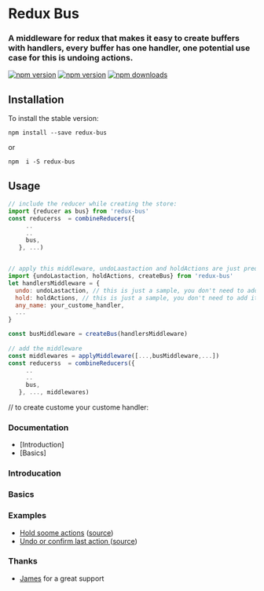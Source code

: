 # Redux Bus
### A middleware for redux that makes it easy to create buffers with handlers, every buffer has one handler, one potential use case for this is undoing actions.


[![npm version](https://img.shields.io/npm/v/redux-bus.svg?style=flat-square)](https://www.npmjs.com/package/redux-bus)
[![npm version](https://img.shields.io/npm/v/redux-bus.svg?style=flat-square)](https://www.npmjs.com/package/redux-bus)
[![npm downloads](https://img.shields.io/npm/dm/redux-bus.svg?style=flat-square)](https://www.npmjs.com/package/redux-bus)

## Installation

To install the stable version:

```
npm install --save redux-bus
```
or
```
npm  i -S redux-bus
```


## Usage
```js
// include the reducer while creating the store:
import {reducer as bus} from 'redux-bus'
const reducerss  = combineReducers({
     ..
     ..
     bus,
   }, ...)


// apply this middleware, undoLaastaction and holdActions are just predefined samples, use can create you custome:
import {undoLastaction, holdActions, createBus} from 'redux-bus' 
let handlersMiddleware = {
  undo: undoLastaction, // this is just a sample, you don't need to add it...
  hold: holdActions, // this is just a sample, you don't need to add it...
  any_name: your_custome_handler,
  ...
}

const busMiddleware = createBus(handlersMiddleware)
     
// add the middleware
const middlewares = applyMiddleware([...,busMiddleware,...])
const reducerss  = combineReducers({
     ..
     ..
     bus,
   }, ..., middlewares)
```


// to create custome your custome handler:
### Documentation

* [Introduction]
* [Basics]

### Introducation

### Basics

### Examples

* [Hold soome actions](https://github.com/challenger532/redux-bus/blob/master/src/samples/hold_actions.js) ([source](https://github.com/challenger532/redux-bus/blob/master/src/samples/hold_actions.js))
* [Undo or confirm last action ](https://github.com/challenger532/redux-bus/blob/master/src/samples/undo_lastaction.js) ([source](https://github.com/challenger532/redux-bus/blob/master/src/samples/undo_lastaction.js))


### Thanks

* [James](https://github.com/aretecode) for a great support
